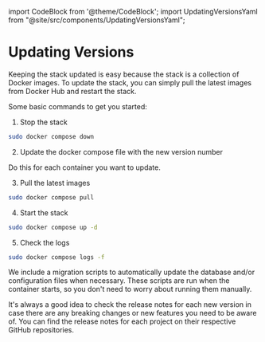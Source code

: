 import CodeBlock from '@theme/CodeBlock';
import UpdatingVersionsYaml from "@site/src/components/UpdatingVersionsYaml";

# Updating Versions

Keeping the stack updated is easy because the stack is a collection of Docker images. To update the stack, you can simply pull the latest images from Docker Hub and restart the stack.

Some basic commands to get you started:

1. Stop the stack

```bash
sudo docker compose down
```

2. Update the docker compose file with the new version number

<CodeBlock lang="yaml">
  <UpdatingVersionsYaml />
</CodeBlock>

Do this for each container you want to update.

3.  Pull the latest images

```bash
sudo docker compose pull
```

4. Start the stack

```bash
sudo docker compose up -d
```

5. Check the logs

```bash
sudo docker compose logs -f
```

We include a migration scripts to automatically update the database and/or configuration files when necessary. These scripts are run when the container starts, so you don't need to worry about running them manually.

It's always a good idea to check the release notes for each new version in case there are any breaking changes or new features you need to be aware of. You can find the release notes for each project on their respective GitHub repositories.
